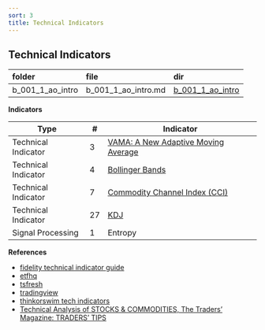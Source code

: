 ```yaml
---
sort: 3
title: Technical Indicators
---
```


## Technical Indicators

| folder                                               | file                                                    | dir                                                                                                                                                                  |
|:-----------------------------------------------------|:--------------------------------------------------------|:---------------------------------------------------------------------------------------------------------------------------------------------------------------------|
| b_001_1_ao_intro                                     | b_001_1_ao_intro.md                                     | [b_001_1_ao_intro](b_001_1_ao_intro/b_001_1_ao_intro.md)                                                                                                             |

**Indicators**

 | Type  |#|Indicator   |
| ------------ | ------------ | ------------ | 
|Technical Indicator |3   | [VAMA: A New Adaptive Moving Average](b_3_vama/) |
|Technical Indicator |4 | [Bollinger Bands](b_4_bbands/) |
|Technical Indicator |7 | [Commodity Channel Index (CCI)](b_7_cci/) |
|Technical Indicator |27 | [KDJ](b_27_kdj/) |
|Signal Processing| 1|Entropy|

**References**

- [fidelity technical indicator guide](https://www.fidelity.com/learning-center/trading-investing/technical-analysis/technical-indicator-guide/overview)
- [etfhq](http://etfhq.com/blog/2010/05/25/best-technical-indicators/)
- [tsfresh](https://tsfresh.readthedocs.io/en/latest/)
- [tradingview](https://www.tradingview.com/support/folders/43000547458-i-d-like-to-learn-more-about-indicators/)
- [thinkorswim tech indicators](https://tlc.thinkorswim.com/center/reference/Tech-Indicators)
- [Technical Analysis of STOCKS & COMMODITIES, The Traders’ Magazine: TRADERS’ TIPS](http://traders.com/Documentation/FEEDbk_docs/2008/12/TradersTips.html)
